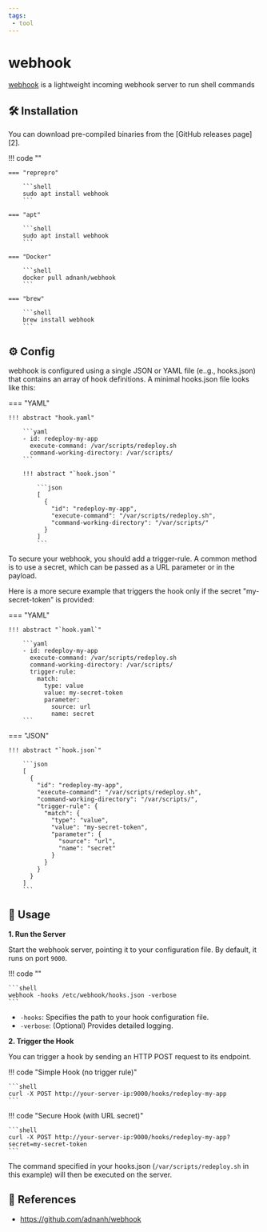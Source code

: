 ```yaml
---
tags:
 - tool
---
```

# webhook

[webhook][1] is a lightweight incoming webhook server to run shell commands

## :hammer_and_wrench: Installation

You can download pre-compiled binaries from the [GitHub releases page][2].

!!! code ""

    === "reprepro"

        ```shell
        sudo apt install webhook
        ```

    === "apt"

        ```shell
        sudo apt install webhook
        ```

    === "Docker"

        ```shell
        docker pull adnanh/webhook
        ```

    === "brew"

        ```shell
        brew install webhook
        ```

## :gear: Config

webhook is configured using a single JSON or YAML file (e..g., hooks.json) that contains an array of hook definitions.
A minimal hooks.json file looks like this:

=== "YAML"

    !!! abstract "hook.yaml"

        ```yaml
        - id: redeploy-my-app
          execute-command: /var/scripts/redeploy.sh
          command-working-directory: /var/scripts/
        ```

        !!! abstract "`hook.json`"

            ```json
            [
              {
                "id": "redeploy-my-app",
                "execute-command": "/var/scripts/redeploy.sh",
                "command-working-directory": "/var/scripts/"
              }
            ]
            ```

To secure your webhook, you should add a trigger-rule. A common method is to use a secret, which can be passed as a URL parameter or in the payload.

Here is a more secure example that triggers the hook only if the secret "my-secret-token" is provided:

=== "YAML"

    !!! abstract "`hook.yaml`"

        ```yaml
        - id: redeploy-my-app
          execute-command: /var/scripts/redeploy.sh
          command-working-directory: /var/scripts/
          trigger-rule:
            match:
              type: value
              value: my-secret-token
              parameter:
                source: url
                name: secret
        ```

=== "JSON"

    !!! abstract "`hook.json`"

        ```json
        [
          {
            "id": "redeploy-my-app",
            "execute-command": "/var/scripts/redeploy.sh",
            "command-working-directory": "/var/scripts/",
            "trigger-rule": {
              "match": {
                "type": "value",
                "value": "my-secret-token",
                "parameter": {
                  "source": "url",
                  "name": "secret"
                }
              }
            }
          }
        ]
        ```

## :pencil: Usage

**1. Run the Server**

Start the webhook server, pointing it to your configuration file. By default, it runs on port `9000`.

!!! code ""

    ```shell
    webhook -hooks /etc/webhook/hooks.json -verbose
    ```

- `-hooks`: Specifies the path to your hook configuration file.
- `-verbose`: (Optional) Provides detailed logging.

**2. Trigger the Hook**

You can trigger a hook by sending an HTTP POST request to its endpoint.

!!! code "Simple Hook (no trigger rule)"

    ```shell
    curl -X POST http://your-server-ip:9000/hooks/redeploy-my-app
    ```

!!! code "Secure Hook (with URL secret)"

    ```shell
    curl -X POST http://your-server-ip:9000/hooks/redeploy-my-app?secret=my-secret-token
    ```

The command specified in your hooks.json (`/var/scripts/redeploy.sh` in this example) will then be executed on the server.

## :link: References

- <https://github.com/adnanh/webhook>

[1]: <https://github.com/adnanh/webhook>



